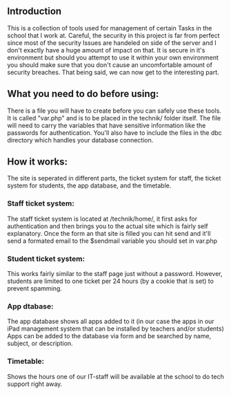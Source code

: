 ## Introduction 
This is a collection of tools used for management of certain Tasks in the school that I work at.
Careful, the security in this project is far from perfect since most of the security Issues are handeled on side of the server and I don't exactly have a huge amount of impact on that. It is secure in it's environment but should you attempt to use it within your own environment you should make sure that you don't cause an uncomfortable amount of security breaches. That being said, we can now get to the interesting part.

## What you need to do before using:

There is a file you will have to create before you can safely use these tools. It is called "var.php" and is to be placed in the technik/ folder itself. The file will need to carry the variables that have sensitive information like the passwords for authentication. You'll also have to include the files in the dbc directory which handles your database connection.

## How it works:

The site is seperated in different parts, the ticket system for staff, the ticket system for students, the app database, and the timetable.

### Staff ticket system:

The staff ticket system is located at /technik/home/, it first asks for authentication and then brings you to the actual site which is fairly self explanatory. Once the form an that site is filled you can hit send and it'll send a formated email to the $sendmail variable you should set in var.php 

### Student ticket system:

This works fairly similar to the staff page just without a password. However, students are limited to one ticket per 24 hours (by a cookie that is set) to prevent spamming.

### App dtabase:

The app database shows all apps added to it (in our case the apps in our iPad management system that can be installed by teachers and/or students) Apps can be added to the database via form and be searched by name, subject, or description.

### Timetable:

Shows the hours one of our IT-staff will be available at the school to do tech support right away.
